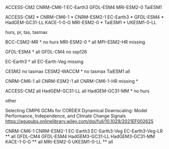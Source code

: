 

ACCESS-CM2
CNRM-CM6-1
EC-Earth3
GFDL-ESM4
MRI-ESM2-0
TaiESM1


ACCESS-CM2 *
CNRM-CM6-1 *
CNRM-ESM2-1
EC-Earth3 *
GFDL-ESM4 *
HadGEM-GC31-LL
KACE-1-0-G
MRI-ESM2-0 *
TaiESM1 *
UKESM1-0-LL

hurs, pr, tas, tasmax

BCC-CSM2-MR * no hurs
MRI-ESM2-0 * all
MPI-ESM2-HR missing

GFDL-ESM4 * all
GFDL-CM4 no ssp126

EC-Earth3 * all
EC-Earth-Veg missing

CESM2 no tasmax
CESM2-WACCM * no tasmax
TaiESM1 all

CNRM-CM6-1 all
CNRM-ESM2-1 all
CNRM-CM6-1-HR missing *

ACCESS-CM2 all
HadGEM-GC31-LL all
HadGEM-GC31-MM * no hurs


other

Selecting CMIP6 GCMs for CORDEX Dynamical Downscaling: Model Performance, Independence, and Climate Change Signals
https://agupubs.onlinelibrary.wiley.com/doi/full/10.1029/2021EF002625

 CNRM-CM6-1
 CNRM-ESM2-1
 EC-Earth3
 EC-Earth3-Veg
 EC-Earth3-Veg-LR ** all
 GFDL-CM4
 GFDL-ESM4
 HadGEM3-GC31-LL
 HadGEM3-GC31-MM
 KACE-1-0-G ** all
 MRI-ESM2-0
 UKESM1-0-LL ** all
